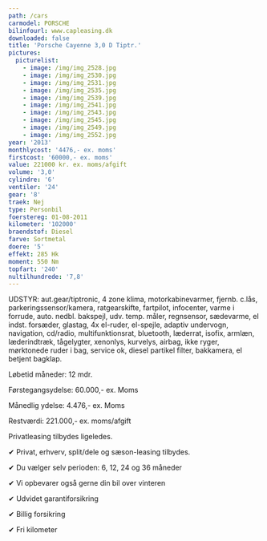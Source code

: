```yaml
---
path: /cars
carmodel: PORSCHE
bilinfourl: www.capleasing.dk
downloaded: false
title: 'Porsche Cayenne 3,0 D Tiptr.'
pictures:
  picturelist:
    - image: /img/img_2528.jpg
    - image: /img/img_2530.jpg
    - image: /img/img_2531.jpg
    - image: /img/img_2535.jpg
    - image: /img/img_2539.jpg
    - image: /img/img_2541.jpg
    - image: /img/img_2543.jpg
    - image: /img/img_2545.jpg
    - image: /img/img_2549.jpg
    - image: /img/img_2552.jpg
year: '2013'
monthlycost: '4476,- ex. moms'
firstcost: '60000,- ex. moms'
value: 221000 kr. ex. moms/afgift
volume: '3,0'
cylindre: '6'
ventiler: '24'
gear: '8'
traek: Nej
type: Personbil
foerstereg: 01-08-2011
kilometer: '102000'
braendstof: Diesel
farve: Sortmetal
doere: '5'
effekt: 285 Hk
moment: 550 Nm
topfart: '240'
nultilhundrede: '7,8'
---
```

UDSTYR: aut.gear/tiptronic, 4 zone klima, motorkabinevarmer, fjernb. c.lås, parkeringssensor/kamera, ratgearskifte, fartpilot, infocenter, varme i forrude, auto. nedbl. bakspejl, udv. temp. måler, regnsensor, sædevarme, el indst. forsæder, glastag, 4x el-ruder, el-spejle, adaptiv undervogn, navigation, cd/radio, multifunktionsrat, bluetooth, læderrat, isofix, armlæn, læderindtræk, tågelygter, xenonlys, kurvelys, airbag, ikke ryger, mørktonede ruder i bag, service ok, diesel partikel filter, bakkamera, el betjent bagklap.



Løbetid måneder: 12 mdr.



Førstegangsydelse: 60.000,- ex. Moms 

Månedlig ydelse: 4.476,- ex. Moms

Restværdi: 221.000,- ex. moms/afgift



Privatleasing tilbydes ligeledes.



✔ Privat, erhverv, split/dele og sæson-leasing tilbydes. 

✔ Du vælger selv perioden: 6, 12, 24 og 36 måneder

✔ Vi opbevarer også gerne din bil over vinteren 

✔ Udvidet garantiforsikring   

✔ Billig forsikring 

✔ Fri kilometer

